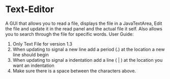 # Text-Editor
A GUI that allows you to read a file, displays the file in a JavaTextArea, Edit the file and update it in the read panel and the actual file it self. Also allows you to search through the file for specific words.
User Guide:
1) Only Text File for version 1.3
2) When updating to signal a new line add a period (.) at the location a new line should begin
3) When updating to signal a indentation add a line ( | ) at the location you want an indentation
4) Make sure there is a space between the characters above.

